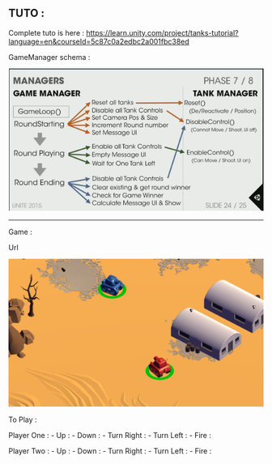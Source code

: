## TUTO :

Complete tuto is here :
https://learn.unity.com/project/tanks-tutorial?language=en&courseId=5c87c0a2edbc2a001fbc38ed


GameManager schema :

![GitHub Logo](tanksCapture.png)

<hr/>

Game :

Url

![GitHub Logo](Result.png)

To Play :

Player One :
	- Up :
	- Down :
	- Turn Right :
	- Turn Left :
	- Fire :

Player Two :
	- Up :
	- Down :
	- Turn Right :
	- Turn Left :
	- Fire :
	